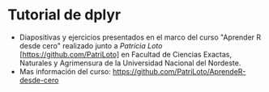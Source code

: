 # Tutorial de dplyr

* Diapositivas y ejercicios presentados en el marco del curso "Aprender R desde cero" realizado junto a _Patricia Loto_ [https://github.com/PatriLoto] en Facultad de Ciencias Exactas, Naturales y Agrimensura de la Universidad Nacional del Nordeste. 
* Mas información del curso: https://github.com/PatriLoto/AprendeR-desde-cero 
